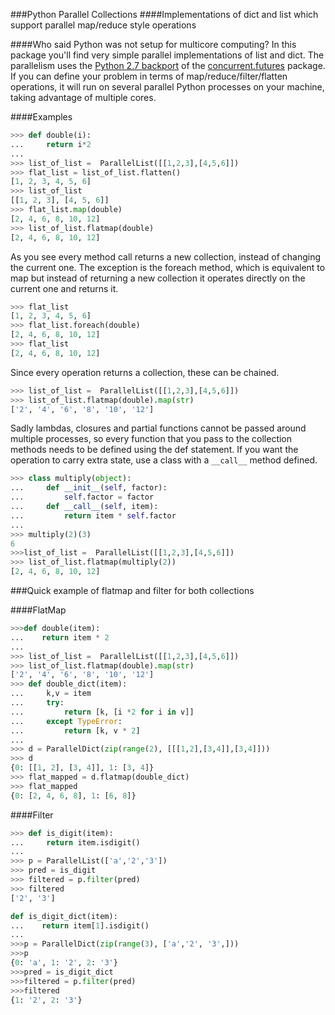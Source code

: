 ###Python Parallel Collections
####Implementations of dict and list which support parallel map/reduce style operations

####Who said Python was not setup for multicore computing? 
In this package you'll find very simple parallel implementations of list and dict. The parallelism uses the [Python 2.7 backport](http://pythonhosted.org/futures/#processpoolexecutor-example) of the [concurrent.futures](http://docs.python.org/dev/library/concurrent.futures.html) package. If you can define your problem in terms of map/reduce/filter/flatten operations, it will run on several parallel Python processes on your machine, taking advantage of multiple cores. 


####Examples

```python
>>> def double(i):
...     return i*2
... 
>>> list_of_list =  ParallelList([[1,2,3],[4,5,6]])
>>> flat_list = list_of_list.flatten()
[1, 2, 3, 4, 5, 6]
>>> list_of_list
[[1, 2, 3], [4, 5, 6]]
>>> flat_list.map(double)
[2, 4, 6, 8, 10, 12]
>>> list_of_list.flatmap(double)
[2, 4, 6, 8, 10, 12]
```

As you see every method call returns a new collection, instead of changing the current one.
The exception is the foreach method, which is equivalent to map but instead of returning a new collection it operates directly on the 
current one and returns it.  
```python
>>> flat_list
[1, 2, 3, 4, 5, 6]
>>> flat_list.foreach(double)
[2, 4, 6, 8, 10, 12]
>>> flat_list
[2, 4, 6, 8, 10, 12]
```

Since every operation returns a collection, these can be chained.
```python
>>> list_of_list =  ParallelList([[1,2,3],[4,5,6]])
>>> list_of_list.flatmap(double).map(str)
['2', '4', '6', '8', '10', '12']
```

Sadly lambdas, closures and partial functions cannot be passed around multiple processes, so every function that you pass to the collection methods needs to be defined using the def statement. If you want the operation to carry extra state, use a class with a `__call__` method defined.
```python
>>> class multiply(object):
...     def __init__(self, factor):
...         self.factor = factor
...     def __call__(self, item):
...         return item * self.factor
... 
>>> multiply(2)(3)
6
>>>list_of_list =  ParallelList([[1,2,3],[4,5,6]])
>>> list_of_list.flatmap(multiply(2))
[2, 4, 6, 8, 10, 12]
```

###Quick example of flatmap and filter for both collections

####FlatMap
```python
>>>def double(item):
...    return item * 2
...
>>> list_of_list =  ParallelList([[1,2,3],[4,5,6]])
>>> list_of_list.flatmap(double).map(str)
['2', '4', '6', '8', '10', '12']
>>> def double_dict(item):
...     k,v = item
...     try:
...         return [k, [i *2 for i in v]]
...     except TypeError:
...         return [k, v * 2]
... 
>>> d = ParallelDict(zip(range(2), [[[1,2],[3,4]],[3,4]]))
>>> d
{0: [[1, 2], [3, 4]], 1: [3, 4]}
>>> flat_mapped = d.flatmap(double_dict)
>>> flat_mapped
{0: [2, 4, 6, 8], 1: [6, 8]}
```

####Filter
```python
>>> def is_digit(item):
...     return item.isdigit()
...
>>> p = ParallelList(['a','2','3'])
>>> pred = is_digit
>>> filtered = p.filter(pred)
>>> filtered
['2', '3']

def is_digit_dict(item):
...    return item[1].isdigit()
...
>>>p = ParallelDict(zip(range(3), ['a','2', '3',]))
>>>p
{0: 'a', 1: '2', 2: '3'}
>>>pred = is_digit_dict
>>>filtered = p.filter(pred)
>>>filtered
{1: '2', 2: '3'}
```
